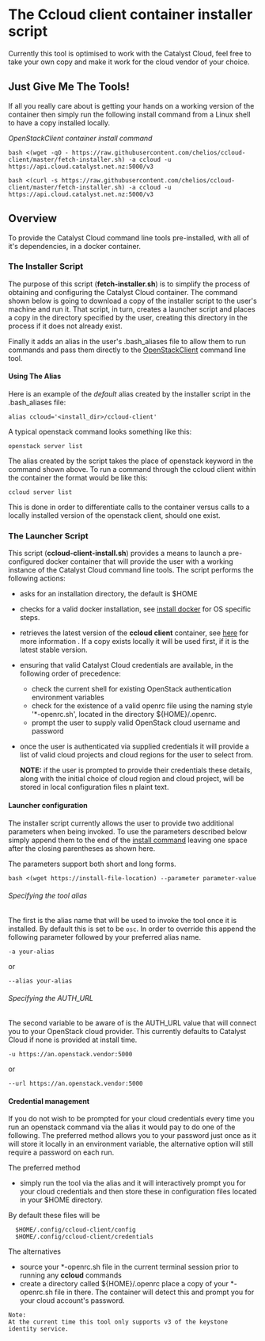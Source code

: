 # The Ccloud client container installer script

Currently this tool is optimised to work with the Catalyst Cloud, feel free to take your own copy
and make it work for the cloud vendor of your choice.

## Just Give Me The Tools!
If all you really care about is getting your hands on a working version of the container then
simply run the following install command from a Linux shell to have a copy installed locally.

*OpenStackClient container install command*

<a name="install-command-wget">

```
bash <(wget -qO - https://raw.githubusercontent.com/chelios/ccloud-client/master/fetch-installer.sh) -a ccloud -u https://api.cloud.catalyst.net.nz:5000/v3
```
</a>

<a name="install-command-curl">

```
bash <(curl -s https://raw.githubusercontent.com/chelios/ccloud-client/master/fetch-installer.sh) -a ccloud -u https://api.cloud.catalyst.net.nz:5000/v3
```
</a>

## Overview
To provide the Catalyst Cloud command line tools pre-installed, with all of it's dependencies, in a
docker container.

### The Installer Script
The purpose of this script (__fetch-installer.sh__) is to simplify the process of obtaining and
configuring the Catalyst Cloud  container. The command shown below is going to download a copy of
the installer script to the user's machine and run it. That script, in turn, creates a launcher
script and places a copy in the directory specified by the user, creating this directory in the
process if it does not already exist.

Finally it adds an alias in the user's .bash_aliases file to allow them to run commands and pass
them directly to the [OpenStackClient](https://docs.openstack.org/python-openstackclient/latest/)
command line tool.

#### Using The Alias
Here is an example of the _default_ alias created by the installer script in the .bash_aliases file:

```
alias ccloud='<install_dir>/ccloud-client'
```
A typical openstack command looks something like this:

```
openstack server list
```

The alias created by the script takes the place of openstack keyword in the command shown above.
To run a command through the ccloud client within the container the format would be like this:

```
ccloud server list
```

This is done in order to differentiate calls to the container versus calls to a locally installed
version of the openstack client, should one exist.

### The Launcher Script
This script (__ccloud-client-install.sh__) provides a means to launch a pre-configured docker
container that will provide the user with a working instance of the Catalyst Cloud command line
tools. The script performs the following actions:

- asks for an installation directory, the default is $HOME
- checks for a valid docker installation, see [install docker](https://docs.docker.com/install/)
  for OS specific steps.
- retrieves the latest version of the **ccloud client** container, see [here](container-README.md)
  for more information . If a copy exists locally it will be used first, if it is the latest stable
  version.
- ensuring that valid Catalyst Cloud credentials are available, in the following order of
  precedence:
  - check the current shell for existing OpenStack authentication environment variables
  - check for the existence of a valid openrc file using the naming style '*-openrc.sh', located in
    the directory ${HOME}/.openrc.
  - prompt the user to supply valid OpenStack cloud username and password
- once the user is authenticated via supplied credentials it will provide a list of valid cloud
  projects and cloud regions for the user to select from.


  __NOTE:__ if the user is prompted to provide their credentials these details, along with the
  initial choice of cloud region and cloud project, will be stored in local configuration files
  n plaint text.

#### Launcher configuration

The installer script currently allows the user to provide two additional parameters when being
invoked. To use the parameters described below simply append them to the end of the
[install command](#install-command) leaving one space after the closing parentheses as shown here.

The parameters support both short and long forms.

```
bash <(wget https://install-file-location) --parameter parameter-value
```

###### Specifying the tool alias

The first is the alias name that will be used to invoke the tool once it is installed. By default
this is set to be ``osc``. In order to override this append the following parameter followed by
your preferred alias name.

```
-a your-alias
```
or
```
--alias your-alias
```

###### Specifying the AUTH_URL

The second variable to be aware of is the AUTH_URL value that will connect you to your OpenStack
cloud provider. This currently defaults to Catalyst Cloud if none is provided at install time.

```
-u https://an.openstack.vendor:5000
```
or
```
--url https://an.openstack.vendor:5000
```

#### Credential management

If you do not wish to be prompted for your cloud credentials every time you run an openstack
command via the alias it would pay to do one of the following. The preferred method allows you to
your password just once as it will store it locally in an environment variable, the alternative
option will still require a password on each run.

The preferred method
- simply run the tool via the alias and it will interactively prompt you for your cloud credentials
  and then store these in configuration files located in your $HOME directory.

By default these files will be

```bash_aliases
  $HOME/.config/ccloud-client/config
  $HOME/.config/ccloud-client/credentials
```

The alternatives
- source your *-openrc.sh file in the current terminal session prior to running any
  **ccloud** commands
- create a directory called ${HOME}/.openrc place a copy of your *-openrc.sh file in there. The
  container will detect this and prompt you for your cloud account's password.

```
Note:
At the current time this tool only supports v3 of the keystone identity service.

```
